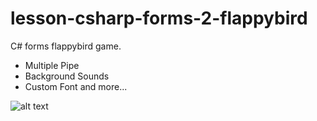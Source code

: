 # lesson-csharp-forms-2-flappybird
 C# forms flappybird game.
 - Multiple Pipe
 - Background Sounds
 - Custom Font
 and more...
 
 ![alt text](https://miro.medium.com/max/365/1*yJ_t1zYWFp2mFOooAQeJVQ.gif "Screenshot")

